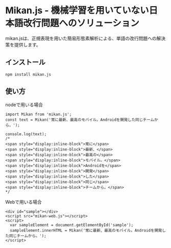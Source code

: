 # Mikan.js - 機械学習を用いていない日本語改行問題へのソリューション
mikan.jsは、正規表現を用いた簡易形態素解析による、単語の改行問題への解決策を提供します。

## インストール
`npm install mikan.js`

## 使い方

nodeで用いる場合

```
import Mikan from 'mikan.js';
const text = Mikan('常に最新、最高のモバイル。Androidを開発した同じチームから。');

console.log(text);
/*
<span style="display:inline-block">常に</span>
<span style="display:inline-block">最新、</span>
<span style="display:inline-block">最高の</span>
<span style="display:inline-block">モバイル。</span>
<span style="display:inline-block">Androidを</span>
<span style="display:inline-block">開発</span>
<span style="display:inline-block">した</span>
<span style="display:inline-block">同じ</span>
<span style="display:inline-block">チームから。</span>
*/
```

Webで用いる場合

```
<div id="sample"></div>
<script src="mikan-web.js"></script>
<script>
  var sampleElement = document.getElementById('sample');
  sampleElement.innerHTML = Mikan('常に最新、最高のモバイル。Androidを開発した同じチームから。');
</script>
```
